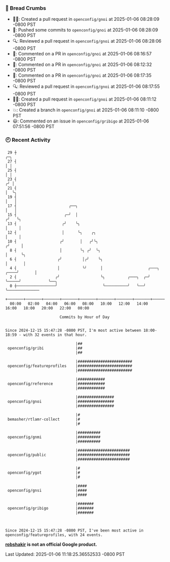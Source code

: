 ### 🍞 Bread Crumbs

 * ✍🏼: Created a pull request in `openconfig/gnoi` at 2025-01-06 08:28:09 -0800 PST
 * 🚢: Pushed some commits to `openconfig/gnoi` at 2025-01-06 08:28:09 -0800 PST
 * 🔍: Reviewed a pull request in  `openconfig/gnoi` at 2025-01-06 08:28:06 -0800 PST
 * 💬: Commented on a PR in  `openconfig/gnoi` at 2025-01-06 08:16:57 -0800 PST
 * 💬: Commented on a PR in  `openconfig/gnoi` at 2025-01-06 08:12:32 -0800 PST
 * 💬: Commented on a PR in  `openconfig/gnoi` at 2025-01-06 08:17:35 -0800 PST
 * 🔍: Reviewed a pull request in  `openconfig/gnoi` at 2025-01-06 08:17:55 -0800 PST
 * ✍🏼: Created a pull request in `openconfig/gnoi` at 2025-01-06 08:11:12 -0800 PST
 * 💥: Created a branch in `openconfig/gnoi` at 2025-01-06 08:11:10 -0800 PST
 * 😃: Commented on an issue in `openconfig/gribigo` at 2025-01-06 07:51:56 -0800 PST

### 🕘 Recent Activity
```
 29 ┼                                                                            ╭─╮
 27 ┤                                                                            │ │
 25 ┤                                                                            │ │
 23 ┤                                                                           ╭╯ │
 21 ┤                                                                           │  ╰╮
 19 ┤                                                                           │   │
 17 ┤                       ╭──╮                                                │   │
 15 ┤                     ╭─╯  │                                               ╭╯   ╰╮
 13 ┤                    ╭╯    ╰╮                                              │     │
 12 ┤                    │      ╰╮    ╭╮                                       │     │
 10 ┤                   ╭╯       │   ╭╯╰╮                                     ╭╯     │
  8 ┤                   │        ╰╮ ╭╯  ╰╮                                    │      ╰╮
  6 ┤                  ╭╯         │╭╯    ╰╮                                   │       │
  4 ┤                  │          ╰╯      │                    ╭───╮     ╭────╯       │
  2 ┤                 ╭╯                  ╰╮          ╭───╮  ╭─╯   ╰─────╯            ╰──╮
  0 ┼─────────────────╯                    ╰──────────╯   ╰──╯                           ╰──────────────
    +───────+───────+───────+───────+───────+───────+───────+───────+───────+───────+───────+───────+────
  00:00   02:00   04:00   06:00   08:00   10:00   12:00   14:00   16:00   18:00   20:00   22:00   00:00   

						Commits by Hour of Day


Since 2024-12-15 15:47:28 -0800 PST, I'm most active between 18:00-18:59 - with 32 events in that hour.

```



```
                               |##
 openconfig/gribi              |##
                               |##

                               |########################
 openconfig/featureprofiles    |########################
                               |########################

                               |############
 openconfig/reference          |############
                               |############

                               |################
 openconfig/gnoi               |################
                               |################

                               |#
 bemasher/rtlamr-collect       |#
                               |#

                               |##########
 openconfig/gnmi               |##########
                               |##########

                               |#######################
 openconfig/public             |#######################
                               |#######################

                               |#
 openconfig/ygot               |#
                               |#

                               |####
 openconfig/gnsi               |####
                               |####

                               |#######
 openconfig/gribigo            |#######
                               |#######



Since 2024-12-15 15:47:28 -0800 PST, I've been most active in openconfig/featureprofiles, with 24 events.

```
**[robshakir](mailto:robjs@google.com) is not an official Google product.**  


Last Updated: 2025-01-06 11:18:25.36552533 -0800 PST
